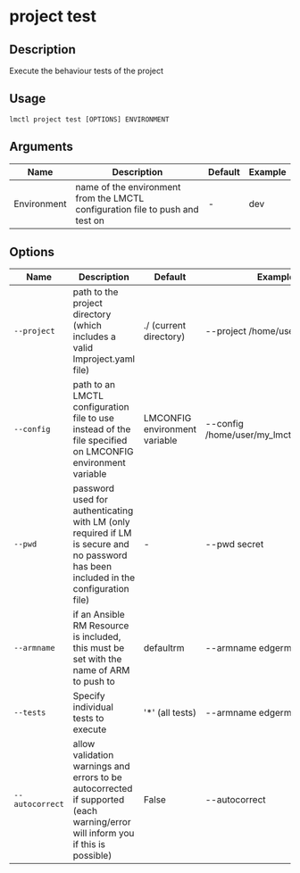 # project test

## Description

Execute the behaviour tests of the project

## Usage

```
lmctl project test [OPTIONS] ENVIRONMENT
```

## Arguments

| Name        | Description                                                                   | Default | Example |
| ----------- | ----------------------------------------------------------------------------- | ------- | ------- |
| Environment | name of the environment from the LMCTL configuration file to push and test on | -       | dev     |

## Options

| Name        | Description                                                                                                                          | Default                       | Example                                  |
| ----------- | ------------------------------------------------------------------------------------------------------------------------------------ | ----------------------------- | ---------------------------------------- |
| `--project` | path to the project directory (which includes a valid lmproject.yaml file)                                                           | ./ (current directory)        | --project /home/user/projectA            |
| `--config`  | path to an LMCTL configuration file to use instead of the file specified on LMCONFIG environment variable                            | LMCONFIG environment variable | --config /home/user/my_lmctl_config.yaml |
| `--pwd`     | password used for authenticating with LM (only required if LM is secure and no password has been included in the configuration file) | -                             | --pwd secret                             |
| `--armname` | if an Ansible RM Resource is included, this must be set with the name of ARM to push to                                              | defaultrm                     | --armname edgerm                         |
| `--tests`   | Specify individual tests to execute                                                                                                  | '\*' (all tests)              | --armname edgerm                         |
| `--autocorrect` | allow validation warnings and errors to be autocorrected if supported (each warning/error will inform you if this is possible) | False | --autocorrect |